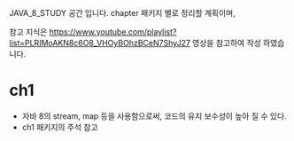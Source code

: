 JAVA_8_STUDY 공간 입니다.
chapter 패키지 별로 정리할 계획이며, 

참고 지식은 https://www.youtube.com/playlist?list=PLRIMoAKN8c6O8_VHOyBOhzBCeN7ShyJ27 영상을 참고하여 작성 하였습니다.

# ch1
- 자바 8의 stream, map 등을 사용함으로써, 코드의 유지 보수성이 높아 질 수 있다.
- ch1 패키지의 주석 참고
